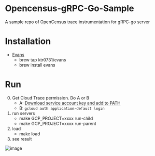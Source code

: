 # Opencensus-gRPC-Go-Sample

A sample repo of OpenCensus trace instrumentation for gRPC-go server

# Installation

* [Evans](https://github.com/ktr0731/evans)
  * brew tap ktr0731/evans
  * brew install evans
  
# Run

0. Get Cloud Trace permission. Do A or B
    * A: [Download service account key and add to PATH](https://cloud.google.com/trace/docs/setup/go?hl=ja#running_locally_and_elsewhere)
    * B: `gcloud auth application-default login`
1. run servers
    * make GCP_PROJECT=xxxx run-child
    * make GCP_PROJECT=xxxx run-parent
2. load
    * make load
3. see result

![image](https://user-images.githubusercontent.com/30210641/93375436-1d14ba00-f893-11ea-80b2-510e1f67b5f8.png)


